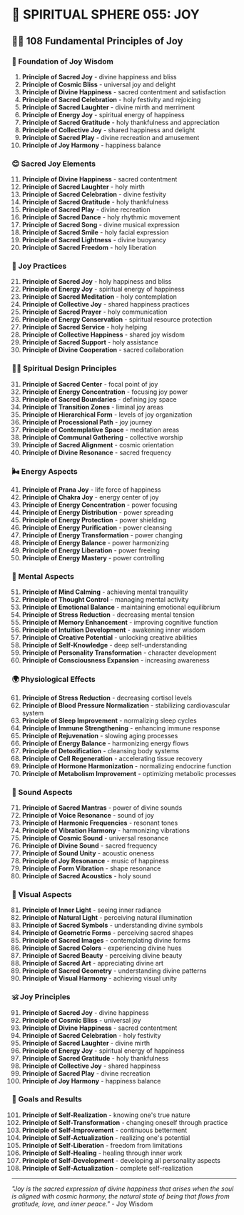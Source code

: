 # 🌟 SPIRITUAL SPHERE 055: JOY

## 🧘‍♀️ 108 Fundamental Principles of Joy

### 🌌 Foundation of Joy Wisdom

1. **Principle of Sacred Joy** - divine happiness and bliss
2. **Principle of Cosmic Bliss** - universal joy and delight
3. **Principle of Divine Happiness** - sacred contentment and satisfaction
4. **Principle of Sacred Celebration** - holy festivity and rejoicing
5. **Principle of Sacred Laughter** - divine mirth and merriment
6. **Principle of Energy Joy** - spiritual energy of happiness
7. **Principle of Sacred Gratitude** - holy thankfulness and appreciation
8. **Principle of Collective Joy** - shared happiness and delight
9. **Principle of Sacred Play** - divine recreation and amusement
10. **Principle of Joy Harmony** - happiness balance

### 😊 Sacred Joy Elements

11. **Principle of Divine Happiness** - sacred contentment
12. **Principle of Sacred Laughter** - holy mirth
13. **Principle of Sacred Celebration** - divine festivity
14. **Principle of Sacred Gratitude** - holy thankfulness
15. **Principle of Sacred Play** - divine recreation
16. **Principle of Sacred Dance** - holy rhythmic movement
17. **Principle of Sacred Song** - divine musical expression
18. **Principle of Sacred Smile** - holy facial expression
19. **Principle of Sacred Lightness** - divine buoyancy
20. **Principle of Sacred Freedom** - holy liberation

### 🌟 Joy Practices

21. **Principle of Sacred Joy** - holy happiness and bliss
22. **Principle of Energy Joy** - spiritual energy of happiness
23. **Principle of Sacred Meditation** - holy contemplation
24. **Principle of Collective Joy** - shared happiness practices
25. **Principle of Sacred Prayer** - holy communication
26. **Principle of Energy Conservation** - spiritual resource protection
27. **Principle of Sacred Service** - holy helping
28. **Principle of Collective Happiness** - shared joy wisdom
29. **Principle of Sacred Support** - holy assistance
30. **Principle of Divine Cooperation** - sacred collaboration

### 🧘‍♀️ Spiritual Design Principles

31. **Principle of Sacred Center** - focal point of joy
32. **Principle of Energy Concentration** - focusing joy power
33. **Principle of Sacred Boundaries** - defining joy space
34. **Principle of Transition Zones** - liminal joy areas
35. **Principle of Hierarchical Form** - levels of joy organization
36. **Principle of Processional Path** - joy journey
37. **Principle of Contemplative Space** - meditation areas
38. **Principle of Communal Gathering** - collective worship
39. **Principle of Sacred Alignment** - cosmic orientation
40. **Principle of Divine Resonance** - sacred frequency

### 🌬️ Energy Aspects

41. **Principle of Prana Joy** - life force of happiness
42. **Principle of Chakra Joy** - energy center of joy
43. **Principle of Energy Concentration** - power focusing
44. **Principle of Energy Distribution** - power spreading
45. **Principle of Energy Protection** - power shielding
46. **Principle of Energy Purification** - power cleansing
47. **Principle of Energy Transformation** - power changing
48. **Principle of Energy Balance** - power harmonizing
49. **Principle of Energy Liberation** - power freeing
50. **Principle of Energy Mastery** - power controlling

### 🧠 Mental Aspects

51. **Principle of Mind Calming** - achieving mental tranquility
52. **Principle of Thought Control** - managing mental activity
53. **Principle of Emotional Balance** - maintaining emotional equilibrium
54. **Principle of Stress Reduction** - decreasing mental tension
55. **Principle of Memory Enhancement** - improving cognitive function
56. **Principle of Intuition Development** - awakening inner wisdom
57. **Principle of Creative Potential** - unlocking creative abilities
58. **Principle of Self-Knowledge** - deep self-understanding
59. **Principle of Personality Transformation** - character development
60. **Principle of Consciousness Expansion** - increasing awareness

### 🌍 Physiological Effects

61. **Principle of Stress Reduction** - decreasing cortisol levels
62. **Principle of Blood Pressure Normalization** - stabilizing cardiovascular system
63. **Principle of Sleep Improvement** - normalizing sleep cycles
64. **Principle of Immune Strengthening** - enhancing immune response
65. **Principle of Rejuvenation** - slowing aging processes
66. **Principle of Energy Balance** - harmonizing energy flows
67. **Principle of Detoxification** - cleansing body systems
68. **Principle of Cell Regeneration** - accelerating tissue recovery
69. **Principle of Hormone Harmonization** - normalizing endocrine function
70. **Principle of Metabolism Improvement** - optimizing metabolic processes

### 🎵 Sound Aspects

71. **Principle of Sacred Mantras** - power of divine sounds
72. **Principle of Voice Resonance** - sound of joy
73. **Principle of Harmonic Frequencies** - resonant tones
74. **Principle of Vibration Harmony** - harmonizing vibrations
75. **Principle of Cosmic Sound** - universal resonance
76. **Principle of Divine Sound** - sacred frequency
77. **Principle of Sound Unity** - acoustic oneness
78. **Principle of Joy Resonance** - music of happiness
79. **Principle of Form Vibration** - shape resonance
80. **Principle of Sacred Acoustics** - holy sound

### 🌈 Visual Aspects

81. **Principle of Inner Light** - seeing inner radiance
82. **Principle of Natural Light** - perceiving natural illumination
83. **Principle of Sacred Symbols** - understanding divine symbols
84. **Principle of Geometric Forms** - perceiving sacred shapes
85. **Principle of Sacred Images** - contemplating divine forms
86. **Principle of Sacred Colors** - experiencing divine hues
87. **Principle of Sacred Beauty** - perceiving divine beauty
88. **Principle of Sacred Art** - appreciating divine art
89. **Principle of Sacred Geometry** - understanding divine patterns
90. **Principle of Visual Harmony** - achieving visual unity

### 🕉️ Joy Principles

91. **Principle of Sacred Joy** - divine happiness
92. **Principle of Cosmic Bliss** - universal joy
93. **Principle of Divine Happiness** - sacred contentment
94. **Principle of Sacred Celebration** - holy festivity
95. **Principle of Sacred Laughter** - divine mirth
96. **Principle of Energy Joy** - spiritual energy of happiness
97. **Principle of Sacred Gratitude** - holy thankfulness
98. **Principle of Collective Joy** - shared happiness
99. **Principle of Sacred Play** - divine recreation
100. **Principle of Joy Harmony** - happiness balance

### 🚀 Goals and Results

101. **Principle of Self-Realization** - knowing one's true nature
102. **Principle of Self-Transformation** - changing oneself through practice
103. **Principle of Self-Improvement** - continuous betterment
104. **Principle of Self-Actualization** - realizing one's potential
105. **Principle of Self-Liberation** - freedom from limitations
106. **Principle of Self-Healing** - healing through inner work
107. **Principle of Self-Development** - developing all personality aspects
108. **Principle of Self-Actualization** - complete self-realization

---

*"Joy is the sacred expression of divine happiness that arises when the soul is aligned with cosmic harmony, the natural state of being that flows from gratitude, love, and inner peace."* - Joy Wisdom

